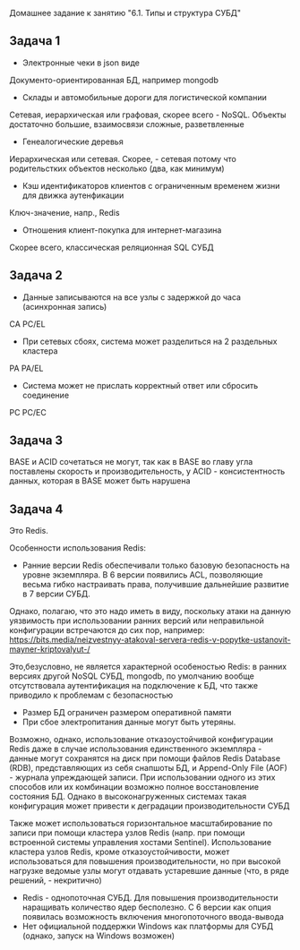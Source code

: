 Домашнее задание к занятию "6.1. Типы и структура СУБД"

## Задача 1

* Электронные чеки в json виде

Документо-ориентированная БД, например mongodb

* Склады и автомобильные дороги для логистической компании

Сетевая, иерархическая или графовая, скорее всего - NoSQL. Объекты достаточно большие, взаимосвязи сложные, разветвленные

* Генеалогические деревья

Иерархическая или сетевая. Скорее, - сетевая потому что родительстких объектов несколько (два, как минимум)

* Кэш идентификаторов клиентов с ограниченным временем жизни для движка аутенфикации

Ключ-значение, напр., Redis

* Отношения клиент-покупка для интернет-магазина

Скорее всего, классическая реляционная SQL СУБД

## Задача 2

* Данные записываются на все узлы с задержкой до часа (асинхронная запись)

CA PC/EL

* При сетевых сбоях, система может разделиться на 2 раздельных кластера

PA PA/EL

* Система может не прислать корректный ответ или сбросить соединение

PC PC/EC

## Задача 3

BASE и ACID сочетаться не могут, так как в BASE во главу угла поставлены скорость и производительность, у ACID - консистентность данных, которая в BASE может быть нарушена

## Задача 4

Это Redis.

Особенности использования Redis:
* Ранние версии Redis обеспечивали только базовую безопасность на уровне экземпляра. В 6 версии появились ACL, позволяющие весьма гибко настраивать права, получившие дальнейшие развитие в 7 версии СУБД.

Однако, полагаю, что это надо иметь в виду, поскольку атаки на данную уязвимость при использовании ранних версий или неправильной конфигурации встречаются до сих пор, например:
https://bits.media/neizvestnyy-atakoval-servera-redis-v-popytke-ustanovit-mayner-kriptovalyut-/

Это,безусловно, не является характерной особеностью Redis: в ранних версиях другой NoSQL СУБД, mongodb, по умолчанию вообще отсутствовала аутентификация на подключение к БД, что также приводило к проблемам с безопасностью
* Размер БД ограничен размером оперативной памяти
* При сбое электропитания данные могут быть утеряны. 

Возможно, однако, использование отказоустойчивой конфигурации Redis даже в случае использования единственного экземпляра - данные могут сохранятся на диск при помощи файлов Redis Database (RDB), представляющих из себя снапшоты БД,
и Append-Only File (AOF) - журнала упреждающей записи. При использовании одного из этих способов или их комбинации возможно полное восстановление состояния БД. Однако в высоконагруженных системах такая конфигурация может привести к деградации производительности СУБД

Также может использоваться горизонтальное масштабирование по записи при помощи кластера узлов Redis (напр. при помощи встроенной системы управления хостами Sentinel). Использование кластера узлов Redis, кроме отказоустойчивости, может использоваться для повышения производительности, но при высокой нагрузке ведомые узлы могут отдавать устаревшие данные (что, в ряде решений, - некритично)
* Redis - однопоточная СУБД. Для повышения производительности наращивать количество ядер бесполезно. С 6 версии как опция появилась возможность включения многопоточного ввода-вывода
* Нет официальной поддержки Windows как платформы для СУБД (однако, запуск на Windows возможен)